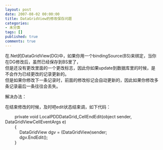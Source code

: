 ```yaml
---
layout: post
date: 2007-08-02 00:00:00
title: DataGridView的修改保存问题
categories:
- 未分类
tags: []
published: true
comments: true
---
```

<p><p>
在.Net的DataGridView(DG)中，如果你用一个bindingSource(BS)来绑定，当你在DG修改后，虽然已经保存到BS里了，<br />
但是还没有更改里面的一个更改标志，因此你如果update到数据库里的时候，是不会作为已经更改的记录更新的。<br />
但是如果你修改下一条记录时，前面的修改标记会自动更新的，因此如果你修改多条记录最后一条往往会丢失。 
</p>
<p>
解决办法： 
</p>
<p>
在结束修改的时候，及时吧edit状态结束调，如下代码： 
</p>
<p>
&nbsp;&nbsp;&nbsp;&nbsp;&nbsp;&nbsp;&nbsp; private void LocalPDDDataGrid_CellEndEdit(object sender, DataGridViewCellEventArgs e)<br />
&nbsp;&nbsp;&nbsp;&nbsp;&nbsp;&nbsp;&nbsp; {<br />
&nbsp;&nbsp;&nbsp;&nbsp;&nbsp;&nbsp;&nbsp;&nbsp;&nbsp;&nbsp;&nbsp; DataGridView dgv = (DataGridView)sender;<br />
&nbsp;&nbsp;&nbsp;&nbsp;&nbsp;&nbsp;&nbsp;&nbsp;&nbsp;&nbsp;&nbsp; dgv.EndEdit();<br />
&nbsp;&nbsp;&nbsp;&nbsp;&nbsp;&nbsp;&nbsp; } 
</p>
</p>
